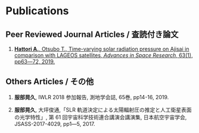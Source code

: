 # Publications

## Peer Reviewed Journal Articles / 査読付き論文
1. [**Hattori A.**, Otsubo T., Time-varying solar radiation pressure on Ajisai in comparison with LAGEOS satellites, *Advances in Space Research*, 63(1), pp63―72, 2019.](https://www.sciencedirect.com/science/article/pii/S0273117718306197)

## Others Articles / その他
1. **服部晃久**, IWLR 2018 参加報告, 測地学会誌, 65巻, pp14-16, 2019.

1. **服部晃久**, 大坪俊通,「SLR 軌道決定による太陽輻射圧の推定と人工衛星表面の光学特性」, 第 61 回宇宙科学技術連合講演会講演集, 日本航空宇宙学会, JSASS-2017-4029, pp1―5, 2017.
